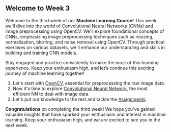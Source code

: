 ## Welcome to Week 3
Welcome to the third week of our **Machine Learning Course!** This week, we'll dive into the world of Convolutional Neural Networks (CNNs) and image preprocessing using OpenCV. We'll explore foundational concepts of CNNs, emphasizing image preprocessing techniques such as resizing, normalization, blurring, and noise removal using OpenCV. Through practical exercises on various datasets, we'll enhance our understanding and skills in building and training CNN models.

Stay engaged and practice consistently to make the most of this learning experience. Keep your enthusiasm high, and let’s continue this exciting journey of machine learning together!

1. Let's start with [OpenCV](./Image%20Preprocessing%20-%20OpenCV), essential for preprocessing the raw image data.
2. Now it's time to explore [Convolutional Neural Network](./CNN), the most efficient NN to deal with image data.
5. Let's put our knowledge to the test and tackle the [Assignments](./Assignment).

**Congratulations** on completing the third week! We hope you've gained valuable insights that have sparked your enthusiasm and interest in machine learning. Keep your enthusiasm high, and we are excited to see you in the next week.
